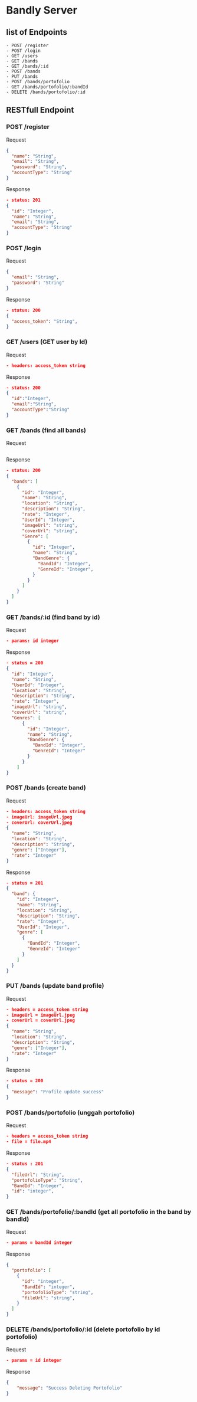 # Bandly Server

## list of Endpoints
```
- POST /register
- POST /login
- GET /users
- GET /bands
- GET /bands/:id
- POST /bands
- PUT /bands
- POST /bands/portofolio
- GET /bands/portofolio/:bandId
- DELETE /bands/portofolio/:id
```

## RESTfull Endpoint

### POST /register

Request
```json
{
  "name": "String",
  "email": "String",
  "password": "String",
  "accountType": "String"
}
```

Response
```json
- status: 201
{
  "id": "Integer",
  "name": "String",
  "email": "String",
  "accountType": "String"
}
```

### POST /login

Request
```json
{
  "email": "String",
  "password": "String"
}
```

Response
```json
- status: 200
{
  "access_token": "String",
}
```

### GET /users (GET user by Id)

Request
```json
- headers: access_token string
```

Response
```json
- status: 200
{
  "id":"Integer",
  "email":"String",
  "accountType":"String"
}
```


### GET /bands (find all bands)

Request
```json
```

Response
```json
- status: 200
{
  "bands": [
    {
      "id": "Integer",
      "name": "String",
      "location": "String",
      "description": "String",
      "rate": "Integer",
      "UserId": "Integer",
      "imageUrl": "string",
      "coverUrl": "string",
      "Genre": [
        {
          "id": "Integer",
          "name": "String",
          "BandGenre": {
            "BandId": "Integer",
            "GenreId": "Integer",
          }
        }
      ]
    }
  ]
}
```

### GET /bands/:id (find band by id)

Request
```json
- params: id integer
```

Response
```json
- status = 200
{
  "id": "Integer",
  "name": "String",
  "UserId": "Integer",
  "location": "String",
  "description": "String",
  "rate": "Integer",
  "imageUrl": "string",
  "coverUrl": "string",
  "Genres": [
      {
        "id": "Integer",
        "name": "String",
        "BandGenre": {
          "BandId": "Integer",
          "GenreId": "Integer"
        }
      }
    ]
}
```


### POST /bands (create band)

Request
```json
- headers: access_token string
- imageUrl: imageUrl.jpeg
- coverUrl: coverUrl.jpeg
{
  "name": "String",
  "location": "String",
  "description": "String",
  "genre": ["Integer"],
  "rate": "Integer"
}
```

Response
```json
- status = 201
{
  "band": {
    "id": "Integer",
    "name": "String",
    "location": "String",
    "description": "String",
    "rate": "Integer",
    "UserId": "Integer",
    "genre": [
      {
        "BandId": "Integer",
        "GenreId": "Integer"
      }
    ]
  }
}
```

### PUT /bands (update band profile)

Request
```json
- headers = access_token string
- imageUrl = imageUrl.jpeg
- coverUrl = coverUrl.jpeg
{
  "name": "String",
  "location": "String",
  "description": "String",
  "genre": ["Integer"],
  "rate": "Integer"
}
```

Response
```json
- status = 200
{
  "message": "Profile update success"
}
```


### POST /bands/portofolio (unggah portofolio)

Request
```json
- headers = access_token string
- file = file.mp4
```

Response
```json
- status : 201
{
  "fileUrl": "String",
  "portofolioType": "String",
  "BandId": "Integer",
  "id": "integer",
}

```

### GET /bands/portofolio/:bandId (get all portofolio in the band by bandId)

Request
```json
- params = bandId integer
```

Response
```json
{
  "portofolio": [
    {
      "id": "integer",
      "BandId": "integer",
      "portofolioType": "string",
      "fileUrl": "string",
    }
  ]
}
```

### DELETE /bands/portofolio/:id (delete portofolio by id portofolio)

Request
```json
- params = id integer
```

Response
```json
{
    "message": "Success Deleting Portofolio"
}
```